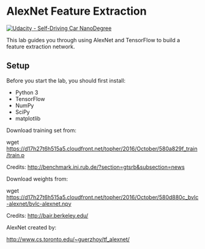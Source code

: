 # AlexNet Feature Extraction
[![Udacity - Self-Driving Car NanoDegree](https://s3.amazonaws.com/udacity-sdc/github/shield-carnd.svg)](http://www.udacity.com/drive)

This lab guides you through using AlexNet and TensorFlow to build a feature extraction network.

## Setup
Before you start the lab, you should first install:
* Python 3
* TensorFlow
* NumPy
* SciPy
* matplotlib


Download training set from:

wget https://d17h27t6h515a5.cloudfront.net/topher/2016/October/580a829f_train/train.p

Credits: http://benchmark.ini.rub.de/?section=gtsrb&subsection=news


Download weights from:

wget https://d17h27t6h515a5.cloudfront.net/topher/2016/October/580d880c_bvlc-alexnet/bvlc-alexnet.npy

Credits: http://bair.berkeley.edu/


AlexNet created by:

http://www.cs.toronto.edu/~guerzhoy/tf_alexnet/


